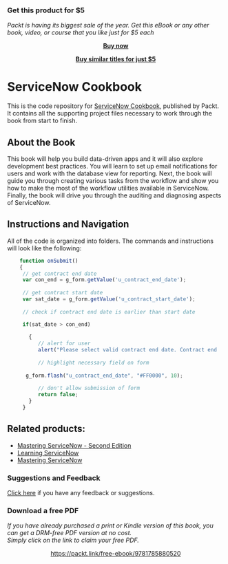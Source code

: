
### Get this product for $5

<i>Packt is having its biggest sale of the year. Get this eBook or any other book, video, or course that you like just for $5 each</i>


<b><p align='center'>[Buy now](https://packt.link/9781785880520)</p></b>


<b><p align='center'>[Buy similar titles for just $5](https://subscription.packtpub.com/search)</p></b>


# ServiceNow Cookbook
This is the code repository for [ServiceNow Cookbook](https://www.packtpub.com/networking-and-servers/servicenow-cookbook?utm_source=github&utm_medium=repository&utm_content=9781785880520), published by Packt. It contains all the supporting
project files necessary to work through the book from start to finish.

## About the Book
This book will help you build data-driven apps and it will also explore development best practices. You will learn to set up email notifications for users and work with the database view for reporting. Next, the book will guide you through creating various tasks from the workflow and show you how to make the most of the workflow utilities available in ServiceNow. Finally, the book will drive you through the auditing and diagnosing aspects of ServiceNow.

## Instructions and Navigation
All of the code is organized into folders. The commands and instructions will look like the following:

```javascript
    function onSubmit() 
    {
     // get contract end date
     var con_end = g_form.getValue('u_contract_end_date');
 
     // get contract start date
     var sat_date = g_form.getValue('u_contract_start_date');	
	
     // check if contract end date is earlier than start date

     if(sat_date > con_end)
	  
	   {
		  // alert for user 
		  alert("Please select valid contract end date. Contract end     date cannot be in past");
		 
		  // highlight necessary field on form
		  
      g_form.flash("u_contract_end_date", "#FF0000", 10);
		  
		  // don't allow submission of form
		  return false;
	   }
     }
```

## Related products:
* [Mastering ServiceNow - Second Edition](https://www.packtpub.com/virtualization-and-cloud/mastering-servicenow-second-edition?utm_source=github&utm_medium=repository&utm_content=9781786465955)
* [Learning ServiceNow](https://www.packtpub.com/networking-and-servers/learning-servicenow?utm_source=github&utm_medium=repository&utm_content=9781785883323)
* [Mastering ServiceNow](https://www.packtpub.com/networking-and-servers/mastering-servicenow?utm_source=github&utm_medium=repository&utm_content=9781782174219)

### Suggestions and Feedback
[Click here](https://docs.google.com/forms/d/e/1FAIpQLSe5qwunkGf6PUvzPirPDtuy1Du5Rlzew23UBp2S-P3wB-GcwQ/viewform) if you have any feedback or suggestions. 
### Download a free PDF

 <i>If you have already purchased a print or Kindle version of this book, you can get a DRM-free PDF version at no cost.<br>Simply click on the link to claim your free PDF.</i>
<p align="center"> <a href="https://packt.link/free-ebook/9781785880520">https://packt.link/free-ebook/9781785880520 </a> </p>